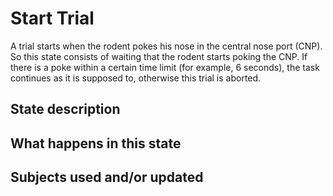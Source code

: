 # Start Trial
A trial starts when the rodent pokes his nose in the central nose port (CNP). So this state consists of waiting that the rodent starts poking the CNP. If there is a poke within a certain time limit (for example, 6 seconds), the task continues as it is supposed to, otherwise this trial is aborted.
## State description

## What happens in this state

## Subjects used and/or updated
